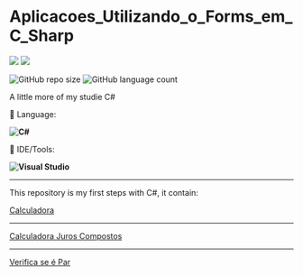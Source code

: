 # Aplicacoes_Utilizando_o_Forms_em_C_Sharp

<p align="left">

  <a href="https://www.linkedin.com/in/vitor-dietrich-69a3a8194/" alt="Linkedin">
  <img src="https://img.shields.io/badge/-Linkedin-0e76a8?style=flat-square&logo=Linkedin&logoColor=white&link=" /></a>

  <a href="https://www.instagram.com/marquis_cthulhu_styles/" alt="Instagram">
  <img src="https://img.shields.io/badge/-Instagram-DF0174?style=flat-square&labelColor=DF0174&logo=instagram&logoColor=white&link=LINK-DO-SEU-INSTAGRAM"/></a>
</p>  

![GitHub repo size](https://img.shields.io/github/repo-size/VitorDietrich-Coder/Aplicacoes-em-C-Sharp?style=for-the-badge)
![GitHub language count](https://img.shields.io/github/languages/count/VitorDietrich-Coder/Aplicacoes-em-C-Sharp?style=for-the-badge)

A little more of my studie C#

<p align="left">
  🦄 Language: <strong> 
  
  ![C#](https://img.shields.io/badge/C%23-239120?style=for-the-badge&logo=c-sharp&logoColor=white)
  </strong>
</p>

<p align="left">
  💼 IDE/Tools: <strong>
  
  ![Visual Studio](https://img.shields.io/badge/Visual_Studio-5C2D91?style=for-the-badge&logo=visual%20studio&logoColor=white)
  
  </strong>
</p>
<hr>

This repository is my first steps with C#, it contain:

[Calculadora](https://github.com/VitorDietrich-Coder/Aplicacoes-em-C-Sharp/blob/main/Calculadora/Form1.cs)
<br>
<hr>

[Calculadora Juros Compostos](https://github.com/VitorDietrich-Coder/Aplicacoes-em-C-Sharp/blob/main/Calculadorajuroscompostos/Form1.cs)
<br>
<hr>

[Verifica se é Par](https://github.com/VitorDietrich-Coder/Aplicacoes-em-C-Sharp/blob/main/VerificaPar/Form1.cs)

